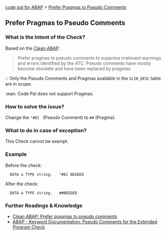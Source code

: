 [code pal for ABAP](../../README.md) > [Prefer Pragmas to Pseudo Comments](prefer-pragmas-to-pseudo-comments.md)

## Prefer Pragmas to Pseudo Comments

### What is the Intent of the Check?

Based on the [Clean ABAP](https://github.com/SAP/styleguides/blob/main/clean-abap/CleanABAP.md#prefer-pragmas-to-pseudo-comments):
> Prefer pragmas to pseudo comments to suppress irrelevant warnings and errors identified by the ATC. Pseudo comments have mostly become obsolete and have been replaced by pragmas

:bulb: Only the Pseudo Comments and Pragmas available in the `SLIN_DESC` table are in scope.

:wan: Code Pal does not support Pragmas.

### How to solve the issue?

Change the `"#EC ` (Pseudo Comment) to `##` (Pragma).

### What to do in case of exception?

This Check cannot be exempt.

### Example

Before the check:

```abap
  DATA a TYPE string.   "#EC NEEDED
```

After the check:

```abap
  DATA a TYPE string.   ##NEEDED
```

### Further Readings & Knowledge

* [Clean ABAP: Prefer pragmas to pseudo comments](https://github.com/SAP/styleguides/blob/main/clean-abap/CleanABAP.md#prefer-pragmas-to-pseudo-comments)
* [ABAP - Keyword Documentation: Pseudo Comments for the Extended Program Check](https://help.sap.com/doc/abapdocu_752_index_htm/7.52/en-US/abenpseudo_comment_slin.htm)
